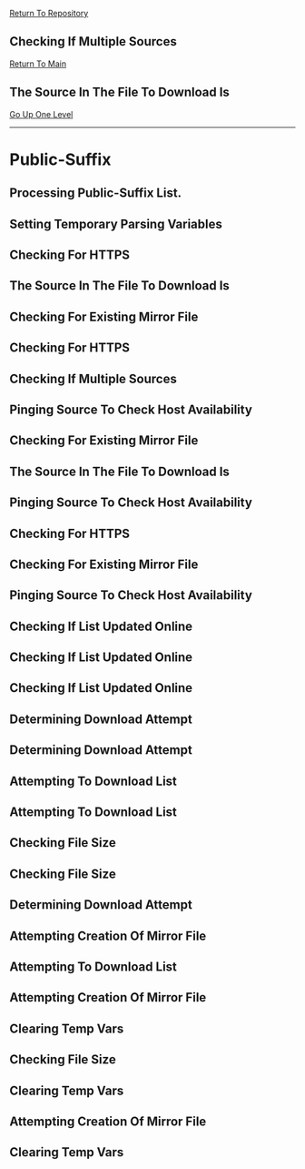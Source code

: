 [Return To Repository](https://github.com/DigitalWarrior/piholeparser/)
## Checking If Multiple Sources
[Return To Main](https://github.com/DigitalWarrior/piholeparser/blob/master/RecentRunLogs/Mainlog.md)
## The Source In The File To Download Is
[Go Up One Level](https://github.com/DigitalWarrior/piholeparser/blob/master/RecentRunLogs/TopLevelScripts/15-Processing-Top-Level-Domains.md)
____________________________________
# Public-Suffix
## Processing Public-Suffix List.
## Setting Temporary Parsing Variables
## Checking For HTTPS
## The Source In The File To Download Is
## Checking For Existing Mirror File
## Checking For HTTPS
## Checking If Multiple Sources
## Pinging Source To Check Host Availability
## Checking For Existing Mirror File
## The Source In The File To Download Is
## Pinging Source To Check Host Availability
## Checking For HTTPS
## Checking For Existing Mirror File
## Pinging Source To Check Host Availability
## Checking If List Updated Online
## Checking If List Updated Online
## Checking If List Updated Online
## Determining Download Attempt
## Determining Download Attempt
## Attempting To Download List
## Attempting To Download List
## Checking File Size
## Checking File Size
## Determining Download Attempt
## Attempting Creation Of Mirror File
## Attempting To Download List
## Attempting Creation Of Mirror File
## Clearing Temp Vars
## Checking File Size
## Clearing Temp Vars
## Attempting Creation Of Mirror File
## Clearing Temp Vars
